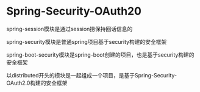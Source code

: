 # Spring-Security-OAuth20

spring-session模块是通过session捞保持回话信息的

spring-security模块是普通spring项目基于security构建的安全框架

spring-boot-security模块是spring-boot创建的项目，也是基于security构建的安全框架

以distributed开头的模块是一起组成一个项目，是基于Spring-Security-OAuth2.0构建的安全框架
